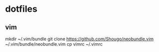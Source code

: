 dotfiles
========

vim
---
mkdir ~/.vim/bundle
git clone https://github.com/Shougo/neobundle.vim ~/.vim/bundle/neobundle.vim
cp vimrc ~/.vimrc
